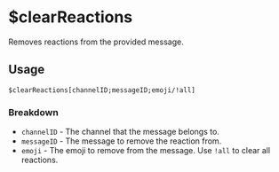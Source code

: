 # $clearReactions
Removes reactions from the provided message.

## Usage
```
$clearReactions[channelID;messageID;emoji/!all]
```

### Breakdown
- `channelID` - The channel that the message belongs to.
- `messageID` - The message to remove the reaction from.
- `emoji` - The emoji to remove from the message. Use `!all` to clear all reactions.
